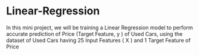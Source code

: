 # Linear-Regression
In this mini project, we will be training a Linear Regression model to perform accurate prediction of Price (Target Feature,  y ) of Used Cars, using the dataset of Used Cars having 25 Input Features ( X ) and 1 Target Feature of Price

